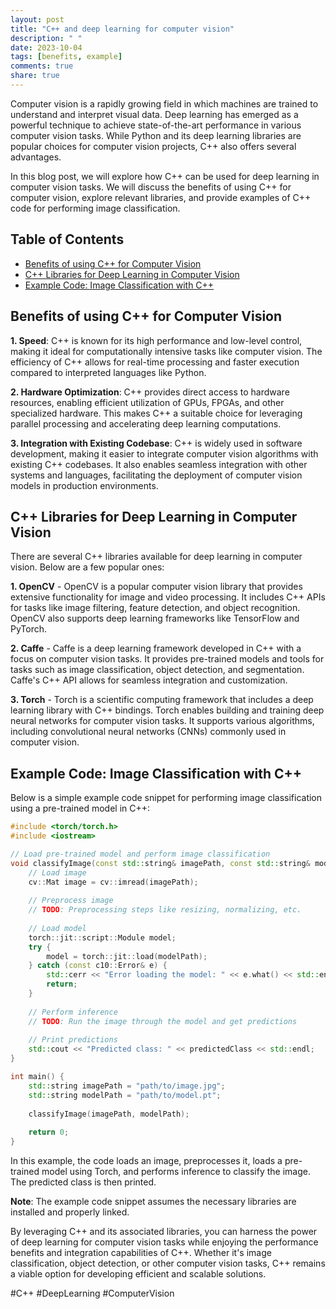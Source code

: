 ```yaml
---
layout: post
title: "C++ and deep learning for computer vision"
description: " "
date: 2023-10-04
tags: [benefits, example]
comments: true
share: true
---
```


Computer vision is a rapidly growing field in which machines are trained to understand and interpret visual data. Deep learning has emerged as a powerful technique to achieve state-of-the-art performance in various computer vision tasks. While Python and its deep learning libraries are popular choices for computer vision projects, C++ also offers several advantages.

In this blog post, we will explore how C++ can be used for deep learning in computer vision tasks. We will discuss the benefits of using C++ for computer vision, explore relevant libraries, and provide examples of C++ code for performing image classification.

## Table of Contents
- [Benefits of using C++ for Computer Vision](#benefits-of-using-c++-for-computer-vision)
- [C++ Libraries for Deep Learning in Computer Vision](#c++-libraries-for-deep-learning-in-computer-vision)
- [Example Code: Image Classification with C++](#example-code-image-classification-with-c++)

## Benefits of using C++ for Computer Vision

**1. Speed**: C++ is known for its high performance and low-level control, making it ideal for computationally intensive tasks like computer vision. The efficiency of C++ allows for real-time processing and faster execution compared to interpreted languages like Python.

**2. Hardware Optimization**: C++ provides direct access to hardware resources, enabling efficient utilization of GPUs, FPGAs, and other specialized hardware. This makes C++ a suitable choice for leveraging parallel processing and accelerating deep learning computations.

**3. Integration with Existing Codebase**: C++ is widely used in software development, making it easier to integrate computer vision algorithms with existing C++ codebases. It also enables seamless integration with other systems and languages, facilitating the deployment of computer vision models in production environments.

## C++ Libraries for Deep Learning in Computer Vision

There are several C++ libraries available for deep learning in computer vision. Below are a few popular ones:

**1. OpenCV** - OpenCV is a popular computer vision library that provides extensive functionality for image and video processing. It includes C++ APIs for tasks like image filtering, feature detection, and object recognition. OpenCV also supports deep learning frameworks like TensorFlow and PyTorch.

**2. Caffe** - Caffe is a deep learning framework developed in C++ with a focus on computer vision tasks. It provides pre-trained models and tools for tasks such as image classification, object detection, and segmentation. Caffe's C++ API allows for seamless integration and customization.

**3. Torch** - Torch is a scientific computing framework that includes a deep learning library with C++ bindings. Torch enables building and training deep neural networks for computer vision tasks. It supports various algorithms, including convolutional neural networks (CNNs) commonly used in computer vision.

## Example Code: Image Classification with C++

Below is a simple example code snippet for performing image classification using a pre-trained model in C++:

```cpp
#include <torch/torch.h>
#include <iostream>

// Load pre-trained model and perform image classification
void classifyImage(const std::string& imagePath, const std::string& modelPath) {
    // Load image
    cv::Mat image = cv::imread(imagePath);
    
    // Preprocess image
    // TODO: Preprocessing steps like resizing, normalizing, etc.
    
    // Load model
    torch::jit::script::Module model;
    try {
        model = torch::jit::load(modelPath);
    } catch (const c10::Error& e) {
        std::cerr << "Error loading the model: " << e.what() << std::endl;
        return;
    }
    
    // Perform inference
    // TODO: Run the image through the model and get predictions
    
    // Print predictions
    std::cout << "Predicted class: " << predictedClass << std::endl;
}

int main() {
    std::string imagePath = "path/to/image.jpg";
    std::string modelPath = "path/to/model.pt";
    
    classifyImage(imagePath, modelPath);
    
    return 0;
}
```

In this example, the code loads an image, preprocesses it, loads a pre-trained model using Torch, and performs inference to classify the image. The predicted class is then printed.

**Note**: The example code snippet assumes the necessary libraries are installed and properly linked.

By leveraging C++ and its associated libraries, you can harness the power of deep learning for computer vision tasks while enjoying the performance benefits and integration capabilities of C++. Whether it's image classification, object detection, or other computer vision tasks, C++ remains a viable option for developing efficient and scalable solutions.

#C++ #DeepLearning #ComputerVision